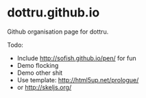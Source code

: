 dottru.github.io
================

Github organisation page for dottru.

Todo:

 - Include http://sofish.github.io/pen/ for fun
 - Demo flocking
 - Demo other shit
 - Use template: http://html5up.net/prologue/
 - or http://skeljs.org/
